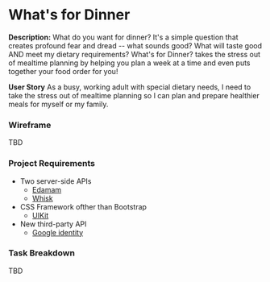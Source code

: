 # What's for Dinner

**Description:** What do you want for dinner? It's a simple question that creates profound fear and dread -- what sounds good? What will taste good AND meet my dietary requirements? What's for Dinner? takes the stress out of mealtime planning by helping you plan a week at a time and even puts together your food order for you!

**User Story** As a busy, working adult with special dietary needs, I need to take the stress out of mealtime planning so I can plan and prepare healthier meals for myself or my family.

### Wireframe

TBD

### Project Requirements

- Two server-side APIs
   - [Edamam](https://developer.edamam.com/)
   - [Whisk](https://developers.whisk.com/)
- CSS Framework ofther than Bootstrap
   - [UIKit](https://getuikit.com/docs/text)
- New third-party API
   - [Google identity](https://developers.google.com/identity)

### Task Breakdown

TBD
